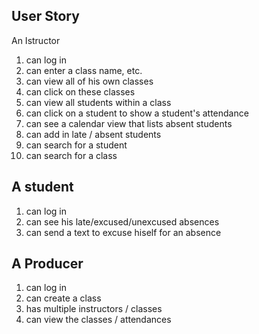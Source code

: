 ## User Story

An Istructor
1. can log in
1. can enter a class name, etc.
1. can view all of his own classes
1. can click on these classes
1. can view all students within a class
1. can click on a student to show a student's attendance
1. can see a calendar view that lists absent students
1. can add in late / absent students
1. can search for a student
1. can search for a class

## A student
1. can log in
1. can see his late/excused/unexcused absences
1. can send a text to excuse hiself for an absence

## A Producer
1. can log in
1. can create a class
1. has multiple instructors / classes
1. can view the classes / attendances
